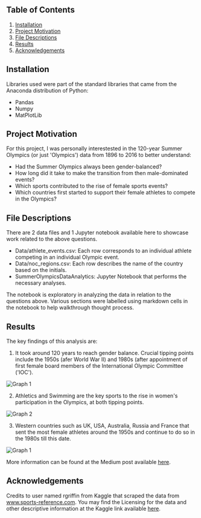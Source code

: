 ## Table of Contents

1. [Installation](#Installation)
2. [Project Motivation](Project-Motivation)
3. [File Descriptions](File-Descriptions)
4. [Results](Results)
5. [Acknowledgements](Acknowledgements)

## Installation

Libraries used were part of the standard libraries that came from the Anaconda distribution of Python:
- Pandas
- Numpy
- MatPlotLib

## Project Motivation

For this project, I was personally interestested in the 120-year Summer Olympics (or just 'Olympics') data from 1896 to 2016 to better understand:
- Had the Summer Olympics always been gender-balanced?
- How long did it take to make the transition from then male-dominated events?
- Which sports contributed to the rise of female sports events?
- Which countries first started to support their female athletes to compete in the Olympics?

## File Descriptions

There are 2 data files and 1 Jupyter notebook available here to showcase work related to the above questions. 
- Data/athlete_events.csv: Each row corresponds to an individual athlete competing in an individual Olympic event.
- Data/noc_regions.csv: Each row describes the name of the country based on the initials.
- SummerOlympicsDataAnalytics: Jupyter Notebook that performs the necessary analyses.

The notebook is exploratory in analyzing the data in relation to the questions above. Various sections were labelled using markdown cells in the notebook to help walkthrough thought process.

## Results

The key findings of this analysis are:
1. It took around 120 years to reach gender balance. Crucial tipping points include the 1950s (afer World War II) and 1980s (after appointment of first female board members of the International Olympic Committee ('IOC'). 

![Graph 1](https://miro.medium.com/max/1400/1*RCoIVERkbcotjoEaUnBj_A.png)

2. Athletics and Swimming are the key sports to the rise in women's participation in the Olympics, at both tipping points.

![Graph 2](https://miro.medium.com/max/692/1*qQ3NooB1203LxA5tVdpEMA.png)

3. Western countries such as UK, USA, Australia, Russia and France that sent the most female athletes around the 1950s and continue to do so in the 1980s till this date.

![Graph 1](https://miro.medium.com/max/1400/1*sMEh9kaUAuwUDNCwt_QW1g.png)

More information can be found at the Medium post available [here](https://medium.com/@fuchengliew/30de67bb087d).

## Acknowledgements

Credits to user named rgriffin from Kaggle that scraped the data from www.sports-reference.com. You may find the Licensing for the data and other descriptive information at the Kaggle link available [here](https://www.kaggle.com/heesoo37/120-years-of-olympic-history-athletes-and-results).

